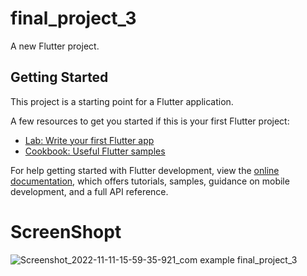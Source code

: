 # final_project_3

A new Flutter project.

## Getting Started

This project is a starting point for a Flutter application.

A few resources to get you started if this is your first Flutter project:

- [Lab: Write your first Flutter app](https://docs.flutter.dev/get-started/codelab)
- [Cookbook: Useful Flutter samples](https://docs.flutter.dev/cookbook)

For help getting started with Flutter development, view the
[online documentation](https://docs.flutter.dev/), which offers tutorials,
samples, guidance on mobile development, and a full API reference.


# ScreenShopt




![Screenshot_2022-11-11-15-59-35-921_com example final_project_3](https://user-images.githubusercontent.com/106115385/201359988-ac773a86-72ea-46c7-819d-cb3f3b151aff.png)
